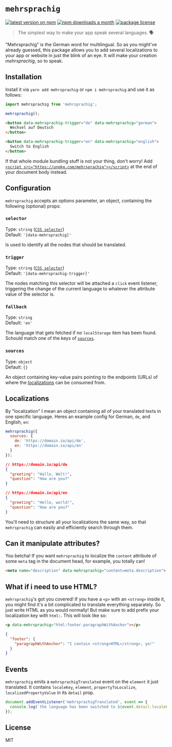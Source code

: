 # `mehrsprachig`

[![latest version on npm](https://img.shields.io/npm/v/mehrsprachig.svg)](https://www.npmjs.com/package/mehrsprachig)
[![npm downloads a month](https://img.shields.io/npm/dm/mehrsprachig.svg)](https://www.npmjs.com/package/mehrsprachig)
[![package license](https://img.shields.io/github/license/rbnlffl/mehrsprachig.svg)](license)

> The simplest way to make your app speak several languages. 🗣

"Mehrsprachig" is the German word for multilingual. So as you might've already guessed, this package allows you to add several localizations to your app or website in just the blink of an eye. It will make your creation _mehrsprachig_, so to speak.

## Installation

Install it via `yarn add mehrsprachig` or `npm i mehrsprachig` and use it as follows:

```js
import mehrsprachig from 'mehrsprachig';

mehrsprachig();
```

```html
<button data-mehrsprachig-trigger="de" data-mehrsprachig="german">
  Wechsel auf Deutsch
</button>

<button data-mehrsprachig-trigger="en" data-mehrsprachig="english">
  Switch to English
</button>
```

If that whole module bundling stuff is not your thing, don't worry! Add [`<script src="https://unpkg.com/mehrsprachig"></script>`](https://unpkg.com/mehrsprachig) at the end of your document body instead.

## Configuration

`mehrsprachig` accepts an options parameter, an object, containing the following (optional) props:

### `selector`

Type: `string` ([`CSS selector`](https://developer.mozilla.org/en-US/docs/Web/CSS/CSS_Selectors))<br>
Default: `'[data-mehrsprachig]'`

Is used to identify all the nodes that should be translated.

### `trigger`

Type: `string` ([`CSS selector`](https://developer.mozilla.org/en-US/docs/Web/CSS/CSS_Selectors))<br>
Default: `'[data-mehrsprachig-trigger]'`

The nodes matching this selector will be attached a `click` event listener, triggering the change of the current language to whatever the attribute value of the selector is.

### `fallback`

Type: `string`<br>
Default: `'en'`

The language that gets fetched if no `localStorage` item has been found. Schould match one of the keys of [`sources`](#sources).

### `sources`

Type: `object`<br>
Default: `{}`

An object containing key-value pairs pointing to the endpoints (URLs) of where the [localizations](#localizations) can be consumed from.

## Localizations

By "localization" I mean an object containing all of your translated texts in one specific language. Heres an example config for German, `de`, and English, `en`:

```js
mehrsprachig({
  sources: {
    de: 'https://domain.io/api/de',
    en: 'https://domain.io/api/en'
  }
});
```

```json
// https://domain.io/api/de
{
  "greeting": "Hallo, Welt!",
  "question": "How are you?"
}
```
```json
// https://domain.io/api/en
{
  "greeting": "Hello, world!",
  "question": "How are you?"
}
```

You'll need to structure all your localizations the same way, so that `mehrsprachig` can easily and efficiently search through them.

## Can it manipulate attributes?

You betcha! If you want `mehrsprachig` to localize the `content` attribute of some `meta` tag in the document head, for example, you totally can!

```html
<meta name="description" data-mehrsprachig="content=meta.description">
```

## What if i need to use HTML?

`mehrsprachig`'s got you covered! If you have a `<p>` with an `<strong>` inside it, you might find it's a bit complicated to translate everything separately. So just write HTML as you would normally! But make sure to add prefix your localization key with `html:`. This will look like so:

```html
<p data-mehrsprachig="html:footer.paragraphWithAnchor"></p>
```

```json
{
  "footer": {
    "paragraphWithAnchor": "I contain <strong>HTML</strong>, yo!"
  }
}
```

## Events

`mehrsprachig` emits a `mehrsprachigTranslated` event on the `element` it just translated. It contains `localeKey`, `element`, `propertyToLocalize`, `localizedPropertyValue` in its `detail` prop.

```js
document.addEventListener('mehrsprachigTranslated', event => {
  console.log(`the language has been switched to ${event.detail.localeKey}!`);
});
```

## License
MIT
